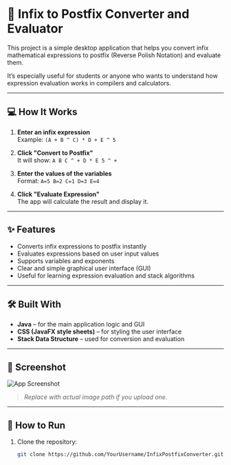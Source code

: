 # 🧮 Infix to Postfix Converter and Evaluator

This project is a simple desktop application that helps you convert infix mathematical expressions to postfix (Reverse Polish Notation) and evaluate them.

It’s especially useful for students or anyone who wants to understand how expression evaluation works in compilers and calculators.

---

## 💻 How It Works

1. **Enter an infix expression**  
   Example: `(A + B ^ C) * D + E ^ 5`

2. **Click "Convert to Postfix"**  
   It will show: `A B C ^ + D * E 5 ^ +`

3. **Enter the values of the variables**  
   Format: `A=5 B=2 C=1 D=3 E=4`

4. **Click "Evaluate Expression"**  
   The app will calculate the result and display it.

---

## ✨ Features

- Converts infix expressions to postfix instantly  
- Evaluates expressions based on user input values  
- Supports variables and exponents  
- Clear and simple graphical user interface (GUI)  
- Useful for learning expression evaluation and stack algorithms

---

## 🛠️ Built With

- **Java** – for the main application logic and GUI  
- **CSS (JavaFX style sheets)** – for styling the user interface  
- **Stack Data Structure** – used for conversion and evaluation

---

## 📸 Screenshot

![App Screenshot](path/to/screenshot.png)  
> _Replace with actual image path if you upload one._

---

## 🚀 How to Run

1. Clone the repository:  
   ```bash
   git clone https://github.com/YourUsername/InfixPostfixConverter.git
